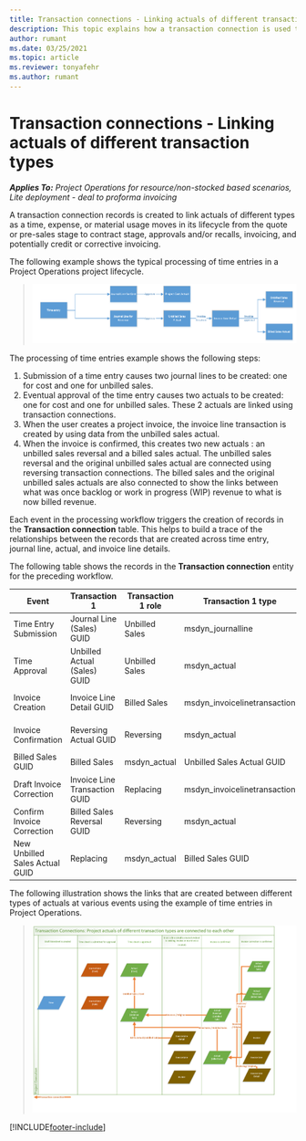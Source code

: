 ```yaml
---
title: Transaction connections - Linking actuals of different transaction types
description: This topic explains how a transaction connection is used to link actuals of different types to help track profitability, billing backlog, and billed versus unbilled revenue calculations.
author: rumant
ms.date: 03/25/2021
ms.topic: article
ms.reviewer: tonyafehr 
ms.author: rumant
---
```


# Transaction connections - Linking actuals of different transaction types

_**Applies To:** Project Operations for resource/non-stocked based scenarios, Lite deployment - deal to proforma invoicing_

A transaction connection records is created to link actuals of different types as a time, expense, or material usage moves in its lifecycle from the quote or pre-sales stage to contract stage, approvals and/or recalls, invoicing, and potentially credit or corrective invoicing.

The following example shows the typical processing of time entries in a Project Operations project lifecycle.

> ![Processing time entires in Project Operations.](media/basic-guide-17.png)

The processing of time entries example shows the following steps: 

1. Submission of a time entry causes two journal lines to be created: one for cost and one for unbilled sales. 
2. Eventual approval of the time entry causes two actuals to be created: one for cost and one for unbilled sales. These 2 actuals are linked using transaction connections.
3. When the user creates a project invoice, the invoice line transaction is created by using data from the unbilled sales actual.
4. When the invoice is confirmed, this creates two new actuals : an unbilled sales reversal and a billed sales actual. The unbilled sales reversal and the original unbilled sales actual are connected using reversing transaction connections. The billed sales and the original unbilled sales actuals are also connected to show the links between what was once backlog or work in progress (WIP) revenue to what is now billed revenue.   

Each event in the processing workflow triggers the creation of records in the **Transaction connection** table. This helps to build a trace of the relationships between the records that are created across time entry, journal line, actual, and invoice line details.

The following table shows the records in the **Transaction connection** entity for the preceding workflow.

| Event                   |Transaction 1           |Transaction 1 role |Transaction 1 type          | Transaction 2                | Transaction 2 role | Transaction 2 type |
|-------------------------|-------------------------|-----------------|-----------------------------|------------------------------|--------------------|--------------------|
| Time Entry Submission   | Journal Line (Sales) GUID  | Unbilled Sales | msdyn_journalline         | Journal Line (cost) GUID     | Cost               | msdyn_journalline  |
| Time Approval           | Unbilled Actual (Sales) GUID  | Unbilled Sales   | msdyn_actual         | Cost Actual(cost) GUID       | Cost               | msdyn_actual       |
| Invoice Creation        | Invoice Line Detail GUID     | Billed Sales | msdyn_invoicelinetransaction | Unbilled Sales Actual GUID   | Unbilled Sales  | msdyn_actual       |
| Invoice Confirmation    | Reversing Actual GUID   | Reversing        | msdyn_actual                 | Original unbilled sales GUID | Original         | msdyn_actual       |
| Billed Sales GUID       | Billed Sales                  | msdyn_actual       | Unbilled Sales Actual GUID   | Unbilled Sales       | msdyn_actual     |                    |
| Draft Invoice Correction  | Invoice Line Transaction GUID | Replacing        | msdyn_invoicelinetransaction | Billed Sales GUID    | Original         | msdyn_actual       |
| Confirm Invoice Correction     | Billed Sales Reversal GUID    | Reversing   | msdyn_actual                 | Billed Sales GUID    | Original         | msdyn_actual       |
| New Unbilled Sales Actual GUID | Replacing                     | msdyn_actual | Billed Sales GUID           | Original             | msdyn_actual     |                    |


The following illustration shows the links that are created between different types of actuals at various events using the example of time entries in Project Operations.

> ![How actuals of different types are linked to each other in Project Operations.](media/TransactionConnections.png)

[!INCLUDE[footer-include](../includes/footer-banner.md)]
